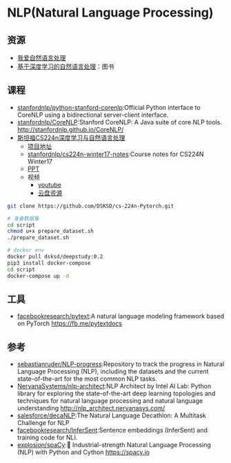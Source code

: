 # NLP(Natural Language Processing)


## 资源

* [我爱自然语言处理](http://www.52nlp.cn/)
* [基于深度学习的自然语言处理]()：图书

## 课程

* [stanfordnlp/python-stanford-corenlp](https://github.com/stanfordnlp/python-stanford-corenlp):Official Python interface to CoreNLP using a bidirectional server-client interface.
* [stanfordnlp/CoreNLP](https://github.com/stanfordnlp/CoreNLP):Stanford CoreNLP: A Java suite of core NLP tools. http://stanfordnlp.github.io/CoreNLP/
* [斯坦福CS224n深度学习与自然语言处理](http://web.stanford.edu/class/cs224n/)
    + [项目地址](https://github.com/DSKSD/DeepNLP-models-Pytorch)
    + [stanfordnlp/cs224n-winter17-notes](https://github.com/stanfordnlp/cs224n-winter17-notes):Course notes for CS224N Winter17
    + [PPT](http://web.stanford.edu/class/cs224n/syllabus.html)
    + 视频
        * [youtube](https://www.youtube.com/watch?v=OQQ-W_63UgQ&list=PL3FW7Lu3i5Jsnh1rnUwq_TcylNr7EkRe6)
        - [云盘资源](https://blog.csdn.net/NeighborhoodGuo/article/details/46868143)

```sh
git clone https://github.com/DSKSD/cs-224n-Pytorch.git

# 准备数据集
cd script
chmod u+x prepare_dataset.sh
./prepare_dataset.sh

# docker env
docker pull dsksd/deepstudy:0.2
pip3 install docker-compose
cd script
docker-compose up -d
```

## 工具

* [facebookresearch/pytext](https://github.com/facebookresearch/pytext):A natural language modeling framework based on PyTorch https://fb.me/pytextdocs

## 参考

* [sebastianruder/NLP-progress](https://github.com/sebastianruder/NLP-progress):Repository to track the progress in Natural Language Processing (NLP), including the datasets and the current state-of-the-art for the most common NLP tasks.
* [NervanaSystems/nlp-architect](https://github.com/NervanaSystems/nlp-architect):NLP Architect by Intel AI Lab: Python library for exploring the state-of-the-art deep learning topologies and techniques for natural language processing and natural language understanding http://nlp_architect.nervanasys.com/
* [salesforce/decaNLP](https://github.com/salesforce/decaNLP):The Natural Language Decathlon: A Multitask Challenge for NLP
* [facebookresearch/InferSent](https://github.com/facebookresearch/InferSent):Sentence embeddings (InferSent) and training code for NLI.
* [explosion/spaCy](https://github.com/explosion/spaCy):💫 Industrial-strength Natural Language Processing (NLP) with Python and Cython https://spacy.io
